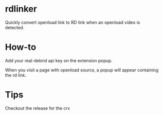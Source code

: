 # rdlinker
Quickly convert openload link to RD link when an openload video is detected.

# How-to
Add your real-debrid api key on the extension popup.

When you visit a page with openload source, a popup will appear containing the rd link.

# Tips
Checkout the release for the crx
